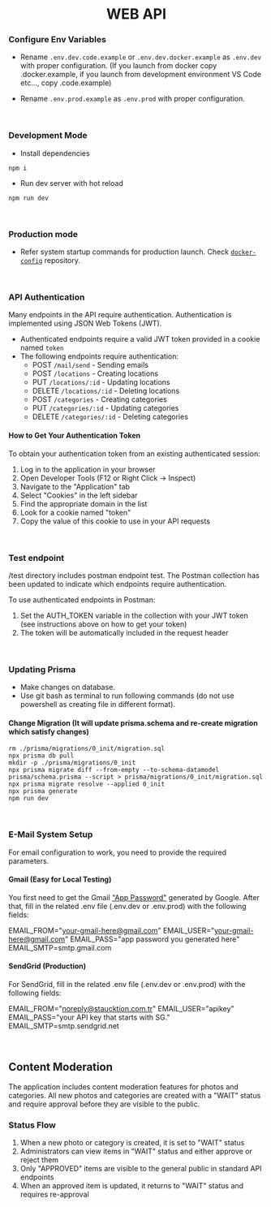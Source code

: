 <h1 id="top" align="center">WEB API</h1>

### Configure Env Variables

-   Rename `.env.dev.code.example` or `.env.dev.docker.example` as `.env.dev` with proper configuration. (If you launch from docker copy .docker.example, if you launch from development environment VS Code etc..., copy .code.example)

-   Rename `.env.prod.example` as `.env.prod` with proper configuration.

<br/>

### Development Mode

-   Install dependencies

```
npm i
```

-   Run dev server with hot reload

```
npm run dev
```

<br/>

### Production mode

-   Refer system startup commands for production launch. Check [`docker-config`](https://github.com/staucktion/docker-config) repository.

<br/>

### API Authentication

Many endpoints in the API require authentication. Authentication is implemented using JSON Web Tokens (JWT).

-   Authenticated endpoints require a valid JWT token provided in a cookie named `token`
-   The following endpoints require authentication:
    -   POST `/mail/send` - Sending emails
    -   POST `/locations` - Creating locations
    -   PUT `/locations/:id` - Updating locations
    -   DELETE `/locations/:id` - Deleting locations
    -   POST `/categories` - Creating categories
    -   PUT `/categories/:id` - Updating categories
    -   DELETE `/categories/:id` - Deleting categories

#### How to Get Your Authentication Token

To obtain your authentication token from an existing authenticated session:

1. Log in to the application in your browser
2. Open Developer Tools (F12 or Right Click → Inspect)
3. Navigate to the "Application" tab
4. Select "Cookies" in the left sidebar
5. Find the appropriate domain in the list
6. Look for a cookie named "token"
7. Copy the value of this cookie to use in your API requests

<br/>

### Test endpoint

/test directory includes postman endpoint test. The Postman collection has been updated to indicate which endpoints require authentication.

To use authenticated endpoints in Postman:

1. Set the AUTH_TOKEN variable in the collection with your JWT token (see instructions above on how to get your token)
2. The token will be automatically included in the request header

<br/>

### Updating Prisma

-   Make changes on database.
-   Use git bash as terminal to run following commands (do not use powershell as creating file in different format).

#### Change Migration (It will update prisma.schema and re-create migration which satisfy changes)

```
rm ./prisma/migrations/0_init/migration.sql
npx prisma db pull
mkdir -p ./prisma/migrations/0_init
npx prisma migrate diff --from-empty --to-schema-datamodel prisma/schema.prisma --script > prisma/migrations/0_init/migration.sql
npx prisma migrate resolve --applied 0_init
npx prisma generate
npm run dev
```

<br/>

### E-Mail System Setup

For email configuration to work, you need to provide the required parameters.

#### Gmail (Easy for Local Testing)

You first need to get the Gmail ["App Password"](https://itsupport.umd.edu/itsupport?id=kb_article_view&sysparm_article=KB0015112) generated by Google. After that, fill in the related .env file (.env.dev or .env.prod) with the following fields:

EMAIL_FROM="your-gmail-here@gmail.com"
EMAIL_USER="your-gmail-here@gmail.com"
EMAIL_PASS="app password you generated here"
EMAIL_SMTP=smtp.gmail.com

#### SendGrid (Production)

For SendGrid, fill in the related .env file (.env.dev or .env.prod) with the following fields:

EMAIL_FROM="noreply@staucktion.com.tr"
EMAIL_USER="apikey"
EMAIL_PASS="your API key that starts with SG."
EMAIL_SMTP=smtp.sendgrid.net

<br/>

## Content Moderation

The application includes content moderation features for photos and categories. All new photos and categories are created with a "WAIT" status and require approval before they are visible to the public.

### Status Flow

1. When a new photo or category is created, it is set to "WAIT" status
2. Administrators can view items in "WAIT" status and either approve or reject them
3. Only "APPROVED" items are visible to the general public in standard API endpoints
4. When an approved item is updated, it returns to "WAIT" status and requires re-approval

<br/>
